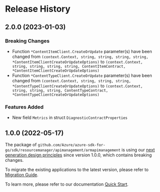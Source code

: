 # Release History

## 2.0.0 (2023-01-03)
### Breaking Changes

- Function `*ContentItemClient.CreateOrUpdate` parameter(s) have been changed from `(context.Context, string, string, string, string, *ContentItemClientCreateOrUpdateOptions)` to `(context.Context, string, string, string, string, ContentItemContract, *ContentItemClientCreateOrUpdateOptions)`
- Function `*ContentTypeClient.CreateOrUpdate` parameter(s) have been changed from `(context.Context, string, string, string, *ContentTypeClientCreateOrUpdateOptions)` to `(context.Context, string, string, string, ContentTypeContract, *ContentTypeClientCreateOrUpdateOptions)`

### Features Added

- New field `Metrics` in struct `DiagnosticContractProperties`


## 1.0.0 (2022-05-17)

The package of `github.com/Azure/azure-sdk-for-go/sdk/resourcemanager/apimanagement/armapimanagement` is using our [next generation design principles](https://azure.github.io/azure-sdk/general_introduction.html) since version 1.0.0, which contains breaking changes.

To migrate the existing applications to the latest version, please refer to [Migration Guide](https://aka.ms/azsdk/go/mgmt/migration).

To learn more, please refer to our documentation [Quick Start](https://aka.ms/azsdk/go/mgmt).